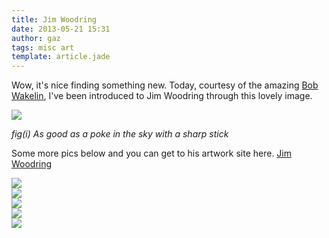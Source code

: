 ```yaml
---
title: Jim Woodring 
date: 2013-05-21 15:31
author: gaz
tags: misc art
template: article.jade
---
```


Wow, it's nice finding something new. Today, courtesy of the amazing [Bob Wakelin](https://www.facebook.com/pages/Bob-Wakelin-Games-Artwork/107350556003354), I've been introduced to Jim Woodring through this lovely image.

<div class='middle'>
<img src='http://farm6.staticflickr.com/5464/8769350252_549324f8d8_z.jpg'>
<p style="font-style: italic">fig(i) As good as a poke in the sky with a sharp stick</p>
</div>

Some more pics below and you can get to his artwork site here. [Jim Woodring ](http://www.jimwoodring.com/artwork/gallery/)

<div class='middle'>

<img src='http://www.jimwoodring.com/wp-content/uploads/GLENDALE.jpg'>
<br>
<img src='http://www.jimwoodring.com/wp-content/uploads/Vher-Umst-Pknipfer.jpg'>
<br>
<img src='http://www.jimwoodring.com/wp-content/uploads/14Pushpaw.jpg'>
<br>
<img src='http://www.jimwoodring.com/wp-content/uploads/5Moleskine.jpg'>
<br>
<img src='http://www.jimwoodring.com/wp-content/uploads/Pleased-as-Punch.jpg'>
</div>
